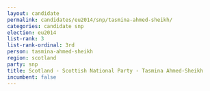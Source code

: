 ```yaml
---
layout: candidate
permalink: candidates/eu2014/snp/tasmina-ahmed-sheikh/
categories: candidate snp
election: eu2014
list-rank: 3
list-rank-ordinal: 3rd
person: tasmina-ahmed-sheikh
region: scotland
party: snp
title: Scotland - Scottish National Party - Tasmina Ahmed-Sheikh
incumbent: false
---
```

